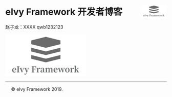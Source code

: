 # <div style="height:40px"><div style="float:left">eIvy Framework 开发者博客</div> <div style="float:right"><img width="80" height="40" src="../../Logo.png"></img></div></div>

赵子龙：XXXX qwb1232123

<img src="../Photo/Logo.png"/>

---
&emsp; &copy; eIvy Framework 2019.




